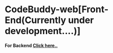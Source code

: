 # CodeBuddy-web[Front-End(Currently under development....)]
#### For Backend [Click here..](https://github.com/Sandipkushwaha20/CodeBuddy.git)